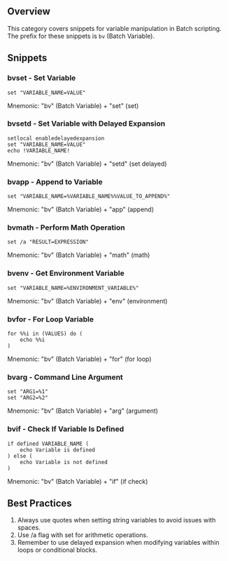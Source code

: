 ## Overview

This category covers snippets for variable manipulation in Batch scripting. The prefix for these snippets is `bv` (Batch Variable).

## Snippets

### bvset - Set Variable

```batch
set "VARIABLE_NAME=VALUE"
````

Mnemonic: "bv" (Batch Variable) + "set" (set)

### bvsetd - Set Variable with Delayed Expansion

```batch
setlocal enabledelayedexpansion
set "VARIABLE_NAME=VALUE"
echo !VARIABLE_NAME!
```

Mnemonic: "bv" (Batch Variable) + "setd" (set delayed)

### bvapp - Append to Variable

```batch
set "VARIABLE_NAME=%VARIABLE_NAME%%VALUE_TO_APPEND%"
```

Mnemonic: "bv" (Batch Variable) + "app" (append)

### bvmath - Perform Math Operation

```batch
set /a "RESULT=EXPRESSION"
```

Mnemonic: "bv" (Batch Variable) + "math" (math)

### bvenv - Get Environment Variable

```batch
set "VARIABLE_NAME=%ENVIRONMENT_VARIABLE%"
```

Mnemonic: "bv" (Batch Variable) + "env" (environment)

### bvfor - For Loop Variable

```batch
for %%i in (VALUES) do (
    echo %%i
)
```

Mnemonic: "bv" (Batch Variable) + "for" (for loop)

### bvarg - Command Line Argument

```batch
set "ARG1=%1"
set "ARG2=%2"
```

Mnemonic: "bv" (Batch Variable) + "arg" (argument)

### bvif - Check If Variable Is Defined

```batch
if defined VARIABLE_NAME (
    echo Variable is defined
) else (
    echo Variable is not defined
)
```

Mnemonic: "bv" (Batch Variable) + "if" (if check)

## Best Practices

1. Always use quotes when setting string variables to avoid issues with spaces.
2. Use /a flag with set for arithmetic operations.
3. Remember to use delayed expansion when modifying variables within loops or conditional blocks.
